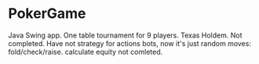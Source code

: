 # PokerGame
Java Swing app. One table tournament for 9 players. Texas Holdem.
Not completed. 
Have not strategy for actions bots, now it's just random moves: fold/check/raise.
calculate equity not comleted.
